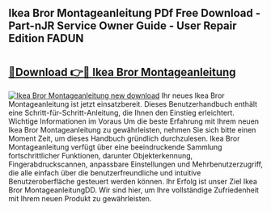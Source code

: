 ## Ikea Bror Montageanleitung PDf Free Download - Part-nJR Service Owner Guide - User Repair Edition FADUN

# <h2><a href="http://df6wsr3.blite.top/?on=Ikea+Bror+Montageanleitung">🔗Download 👉🔴 Ikea Bror Montageanleitung</a></h2>

[![Ikea Bror Montageanleitung new download](https://i.imgur.com/lujVjoI.png)](http://df6wsr3.blite.top/?on=Ikea+Bror+Montageanleitung)
Ihr neues Ikea Bror Montageanleitung ist jetzt einsatzbereit. Dieses Benutzerhandbuch enthält eine Schritt-für-Schritt-Anleitung, die Ihnen den Einstieg erleichtert. Wichtige Informationen im Voraus Um die beste Erfahrung mit Ihrem neuen Ikea Bror Montageanleitung zu gewährleisten, nehmen Sie sich bitte einen Moment Zeit, um dieses Handbuch gründlich durchzulesen. Ikea Bror Montageanleitung verfügt über eine beeindruckende Sammlung fortschrittlicher Funktionen, darunter Objekterkennung, Fingerabdruckscannen, anpassbare Einstellungen und Mehrbenutzerzugriff, die alle einfach über die benutzerfreundliche und intuitive Benutzeroberfläche gesteuert werden können. Ihr Erfolg ist unser Ziel Ikea Bror MontageanleitungDD. Wir sind hier, um Ihre vollständige Zufriedenheit mit Ihrem neuen Produkt zu gewährleisten.
